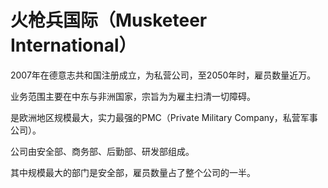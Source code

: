 # 火枪兵国际（Musketeer International）

2007年在德意志共和国注册成立，为私营公司，至2050年时，雇员数量近万。

业务范围主要在中东与非洲国家，宗旨为为雇主扫清一切障碍。

是欧洲地区规模最大，实力最强的PMC（Private Military Company，私营军事公司）。

公司由安全部、商务部、后勤部、研发部组成。

其中规模最大的部门是安全部，雇员数量占了整个公司的一半。
